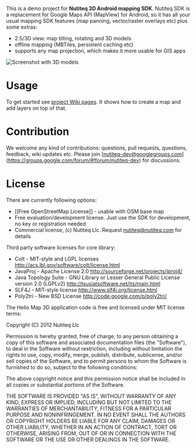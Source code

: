 This is a demo project for **Nutiteq 3D Android mapping SDK**. Nutiteq SDK is a replacement for Google Maps API (MapView) for Android, so it has all your usual mapping SDK features (map panning, vector/raster overlays etc) plus some extras: 
* 2.5/3D view: map tilting, rotating and 3D models
* offline mapping (MBTiles, persistent caching etc)
* supports any map projection, which makes it more usable for GIS apps

![Screenshot with 3D models](https://dl.dropbox.com/u/3573333/mapxt_3d_tallinn_device-2012-07-25-124845.png)

# Usage
To get started see [project Wiki pages](https://github.com/nutiteq/hellomap3d/wiki). It shows how to create a map and add layers on top of that.

# Contribution 
We welcome any kind of contributions: questions, pull requests, questions, feedback, wiki updates etc. Please join [nutiteq-dev@googlegroups.com] (https://groups.google.com/forum/#!forum/nutiteq-dev) for discussions.

# License
There are currently following options:
* [[Free OpenStreetMap License]] - usable with OSM base map
* Free evaluation/development license. Just use the SDK for development, no key or registration needed
* Commercial license, (c) Nutiteq Llc. Request nutiteq@nutiteq.com for details

Third party software licenses for core library:
* Colt -  MIT-style and LGPL licenses http://acs.lbl.gov/software/colt/license.html
* JavaProj - Apache License 2.0 http://sourceforge.net/projects/jproj4/ 
* Java Topology Suite - GNU Library or Lesser General Public License version 2.0 (LGPLv2) http://tsusiatsoftware.net/jts/main.html
* SLF4J - MIT-style license http://www.slf4j.org/license.html
* Poly2tri - New BSD License http://code.google.com/p/poly2tri/

The Hello Map 3D application code is free and licensed under MIT license terms:

Copyright (C) 2012 Nutiteq Llc

Permission is hereby granted, free of charge, to any person obtaining a copy of this software and associated documentation files (the "Software"), to deal in the Software without restriction, including without limitation the rights to use, copy, modify, merge, publish, distribute, sublicense, and/or sell copies of the Software, and to permit persons to whom the Software is furnished to do so, subject to the following conditions:

The above copyright notice and this permission notice shall be included in all copies or substantial portions of the Software.

THE SOFTWARE IS PROVIDED "AS IS", WITHOUT WARRANTY OF ANY KIND, EXPRESS OR IMPLIED, INCLUDING BUT NOT LIMITED TO THE WARRANTIES OF MERCHANTABILITY, FITNESS FOR A PARTICULAR PURPOSE AND NONINFRINGEMENT. IN NO EVENT SHALL THE AUTHORS OR COPYRIGHT HOLDERS BE LIABLE FOR ANY CLAIM, DAMAGES OR OTHER LIABILITY, WHETHER IN AN ACTION OF CONTRACT, TORT OR OTHERWISE, ARISING FROM, OUT OF OR IN CONNECTION WITH THE SOFTWARE OR THE USE OR OTHER DEALINGS IN THE SOFTWARE.
